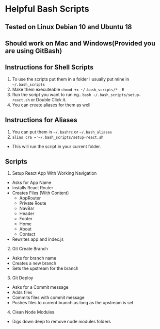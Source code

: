 # Helpful Bash Scripts

## Tested on Linux Debian 10 and Ubuntu 18
## Should work on Mac and Windows(Provided you are using GitBash)

## Instructions for Shell Scripts
1. To use the scripts put them in a folder I usually put mine in `~/.bash_scripts`
2. Make them executeable `chmod +x ~/.bash_scripts/* -R`
3. Run the script you want to run eg.. `bash ~/.bash_scripts/setup-react.sh` or Double Click it.
4. You can create aliases for them as well

## Instructions for Aliases
1. You can put them in `~/.bashrc` or `~/.bash_aliases`
2. `alias cra ='~/.bash_scripts/setup-react.sh`
- This will run the script in your current folder.

## Scripts
1. Setup React App With Working Navigation
- Asks for App Name
- Installs React Router
- Creates Files (With Content)
  * AppRouter
  * Private Route
  * NavBar
  * Header
  * Footer
  * Home
  * About
  * Contact
- Rewrites app and index.js
2. Git Create Branch
- Asks for branch name
- Creates a new branch
- Sets the upstream for the branch
3. Git Deploy
- Asks for a Commit message
- Adds files
- Commits files with commit message
- Pushes files to current branch as long as the upstream is set
4. Clean Node Modules
- Digs down deep to remove node modules folders
